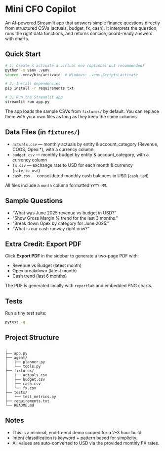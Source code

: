 # Mini CFO Copilot

An AI-powered Streamlit app that answers simple finance questions directly from structured CSVs (actuals, budget, fx, cash). It interprets the question, runs the right data functions, and returns concise, board-ready answers with charts.

## Quick Start

```bash
# 1) Create & activate a virtual env (optional but recommended)
python -m venv .venv
source .venv/bin/activate  # Windows: .venv\Scripts\activate

# 2) Install dependencies
pip install -r requirements.txt

# 3) Run the Streamlit app
streamlit run app.py
```

The app loads the sample CSVs from `fixtures/` by default. You can replace them with your own files as long as they keep the same columns.

## Data Files (in `fixtures/`)

- `actuals.csv` — monthly actuals by entity & account_category (Revenue, COGS, Opex:*), with a currency column
- `budget.csv` — monthly budget by entity & account_category, with a currency column
- `fx.csv` — exchange rate to USD for each month & currency (`rate_to_usd`)
- `cash.csv` — consolidated monthly cash balances in USD (`cash_usd`)

All files include a `month` column formatted `YYYY-MM`.

## Sample Questions

- “What was June 2025 revenue vs budget in USD?”
- “Show Gross Margin % trend for the last 3 months.”
- “Break down Opex by category for June 2025.”
- “What is our cash runway right now?”

## Extra Credit: Export PDF

Click **Export PDF** in the sidebar to generate a two-page PDF with:
- Revenue vs Budget (latest month)
- Opex breakdown (latest month)
- Cash trend (last 6 months)

The PDF is generated locally with `reportlab` and embedded PNG charts.

## Tests

Run a tiny test suite:

```bash
pytest -q
```

## Project Structure

```
.
├── app.py
├── agent/
│   ├── planner.py
│   └── tools.py
├── fixtures/
│   ├── actuals.csv
│   ├── budget.csv
│   ├── cash.csv
│   └── fx.csv
├── tests/
│   └── test_metrics.py
├── requirements.txt
└── README.md
```

## Notes

- This is a minimal, end‑to‑end demo scoped for a 2–3 hour build.
- Intent classification is keyword + pattern based for simplicity.
- All values are auto-converted to USD via the provided monthly FX rates.
